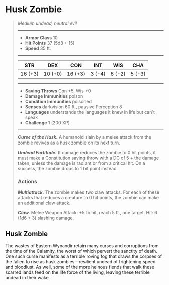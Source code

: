 # Husk Zombie
>*Medium undead, neutral evil*
>___
>- **Armor Class** 10
>- **Hit Points** 37 (5d8 + 15)
>- **Speed** 35 ft.
>___
>|STR|DEX|CON|INT|WIS|CHA|
>|:---:|:---:|:---:|:---:|:---:|:---:|
>|16 (+3)|10 (+0)|16 (+3)|3 (-4)|6 (-2)|5 (-3)|
>___
>- **Saving Throws** Con +5, Wis +0
>- **Damage Immunities** poison
>- **Condition Immunities** poisoned
>- **Senses** darkvision 60 ft., passive Perception 8
>- **Languages** understands the languages it knew in life but can't speak
>- **Challenge** 1 (200 XP)
>___
>***Curse of the Husk.*** A humanoid slain by a melee attack from the zombie revives as a husk zombie on its next turn.  
>
>***Undead Fortitude.*** If damage reduces the zombie to 0 hit points, it must make a Constitution saving throw with a DC of 5 + the damage taken, unless the damage is radiant or from a critical hit. On a success, the zombie drops to 1 hit point instead.  
>
>### Actions
>***Multiattack.*** The zombie makes two claw attacks. For each of these attacks that reduces a creature to 0 hit points, the zombie can make an additional claw attack.  
>
>***Claw.*** Melee Weapon Attack: +5 to hit, reach 5 ft., one target. Hit: 6 (1d6 + 3) slashing damage.
## Husk Zombie
The wastes of Eastern Wynandir retain many curses and corruptions from the time of the Calamity, the worst of which pervert the sanctity of death. One such curse manifests as a terrible roving fog that draws the corpses of the fallen to rise as husk zombies—resilient undead of frightening speed and bloodlust. As well, some of the more heinous fiends that walk these scarred lands feed on the life force of the living, leaving these terrible undead in their wake.